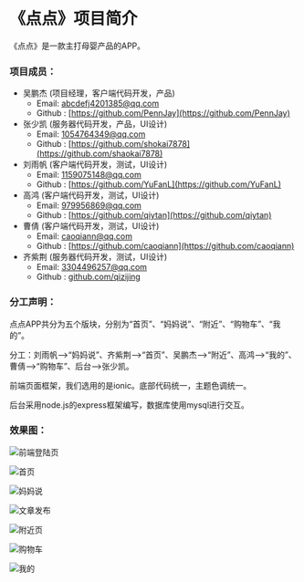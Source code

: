 # 《点点》项目简介
《点点》是一款主打母婴产品的APP。

### 项目成员：
* 吴鹏杰 (项目经理，客户端代码开发，产品) 
    * Email: <abcdefj4201385@qq.com>
    * Github : [https://github.com/PennJay](https://github.com/PennJay) 
* 张少凯 (服务器代码开发，产品，UI设计) 
    * Email: <1054764349@qq.com>
    * Github : [https://github.com/shokai7878](https://github.com/shaokai7878)
* 刘雨帆 (客户端代码开发，测试，UI设计)
    * Email: <1159075148@qq.com>
    * Github : [https://github.com/YuFanL](https://github.com/YuFanL)
* 高鸿 (客户端代码开发，测试，UI设计)
    * Email: <979956869@qq.com>
    * Github : [https://github.com/qiytan](https://github.com/qiytan)
* 曹倩 (客户端代码开发，测试，UI设计)
    * Email: <caoqiann@qq.com>
    * Github : [https://github.com/caoqiann](https://github.com/caoqiann)
* 齐紫荆 (服务器代码开发，测试，UI设计)
    * Email: <3304496257@qq.com>
    * Github : [github.com/qizijing](github.com/qizijing)

### 分工声明：

点点APP共分为五个版块，分别为“首页”、“妈妈说”、“附近”、“购物车”、“我的”。

分工：刘雨帆-->“妈妈说”、齐紫荆-->“首页”、吴鹏杰-->“附近”、高鸿-->“我的”、曹倩-->“购物车”、后台-->张少凯。

前端页面框架，我们选用的是ionic。底部代码统一，主题色调统一。

后台采用node.js的express框架编写，数据库使用mysql进行交互。

### 效果图：

![前端登陆页](./front/resorces/login.png)

![首页](./front/resorces/about.png)

![妈妈说](./front/resorces/mom-say.png)

![文章发布](./front/resorces/write.png)

![附近页](./front/resorces/fujin.png)

![购物车](./front/resorces/car.png)

![我的](./front/resorces/mine.png)
